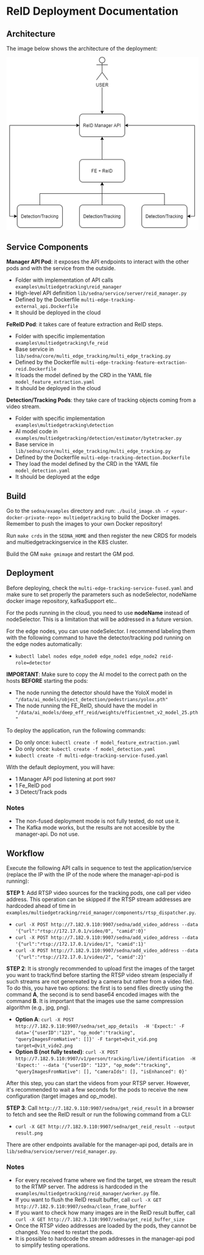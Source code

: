# ReID Deployment Documentation

## Architecture

The image below shows the architecture of the deployment:

![image info](./arch.png)

## Service Components

**Manager API Pod**: it exposes the API endpoints to interact with the other pods and with the service from the outside.

- Folder with implementation of API calls `examples\multiedgetracking\reid_manager`
- High-level API definition `lib/sedna/service/server/reid_manager.py`
- Defined by the Dockerfile `multi-edge-tracking-external_api.Dockerfile`
- It should be deployed in the cloud

**FeReID Pod**: it takes care of feature extraction and ReID steps.

- Folder with specific implementation `examples\multiedgetracking\fe_reid`
- Base service in `lib/sedna/core/multi_edge_tracking/multi_edge_tracking.py`
- Defined by the Dockerfile `multi-edge-tracking-feature-extraction-reid.Dockerfile`
- It loads the model defined by the CRD in the YAML file `model_feature_extraction.yaml`
- It should be deployed in the cloud

**Detection/Tracking Pods**: they take care of tracking objects coming from a video stream.

- Folder with specific implementation `examples\multiedgetracking\detection`
- AI model code in `examples/multiedgetracking/detection/estimator/bytetracker.py`
- Base service in `lib/sedna/core/multi_edge_tracking/multi_edge_tracking.py`
- Defined by the Dockerfile `multi-edge-tracking-detection.Dockerfile`
- They load the model defined by the CRD in the YAML file `model_detection.yaml`
- It should be deployed at the edge

## Build

Go to the `sedna/examples` directory and run: `./build_image.sh -r <your-docker-private-repo> multiedgetracking` to build the Docker images. Remember to push the images to your own Docker repository!

Run `make crds` in the `SEDNA_HOME` and then register the new CRDS for models and multiedgetrackingservice in the K8S cluster.

Build the GM `make gmimage` and restart the GM pod.

## Deployment

Before deploying, check the `multi-edge-tracking-service-fused.yaml` and make sure to set properly the parameters such as nodeSelector, nodeName docker image repository, kafkaSupport etc..

For the pods running in the cloud, you need to use **nodeName** instead of nodeSelector. This is a limitation that will be addressed in a future version.

For the edge nodes, you can use nodeSelector. I recommend labeling them with the following command to have the detector/tracking pod running on the edge nodes automatically:

- `kubectl label nodes edge_node0 edge_node1 edge_node2 reid-role=detector`

**IMPORTANT**: Make sure to copy the AI model to the correct path on the hosts **BEFORE** starting the pods:

- The node running the detector should have the YoloX model in `"/data/ai_models/object_detection/pedestrians/yolox.pth"`
- The node running the FE_ReID, should have the model in `"/data/ai_models/deep_eff_reid/weights/efficientnet_v2_model_25.pth"`

To deploy the application, run the following commands:

- Do only once: `kubectl create -f model_feature_extraction.yaml`
- Do only once: `kubectl create -f model_detection.yaml`
- `kubectl create -f multi-edge-tracking-service-fused.yaml`

With the default deployment, you will have:

- 1 Manager API pod listening at port `9907`
- 1 Fe_ReID pod
- 3 Detect/Track pods

### Notes

- The non-fused deployment mode is not fully tested, do not use it.
- The Kafka mode works, but the results are not accesible by the manager-api. Do not use.

## Workflow

Execute the following API calls in sequence to test the application/service (replace the IP with the IP of the node where the manager-api-pod is running):

**STEP 1**: Add RTSP video sources for the tracking pods, one call per video address. This operation can be skipped if the RTSP stream addresses are hardcoded ahead of time in `examples/multiedgetracking/reid_manager/components/rtsp_dispatcher.py`.

- `curl -X POST http://7.182.9.110:9907/sedna/add_video_address --data '{"url":"rtsp://172.17.0.1/video/0", "camid":0}'`
- `curl -X POST http://7.182.9.110:9907/sedna/add_video_address --data '{"url":"rtsp://172.17.0.1/video/1", "camid":1}'`
- `curl -X POST http://7.182.9.110:9907/sedna/add_video_address --data '{"url":"rtsp://172.17.0.1/video/2", "camid":2}'`

**STEP 2**: It is strongly recommended to upload first the images of the target you want to track/find before starting the RTSP video stream (especially if such streams are not genereated by a camera but rather from a video file). To do this, you have two options: the first is to send files directly using the command **A**, the second is to send base64 encoded images with the command **B**. It is important that the images use the same compression algorithm (e.g., jpg, png).

- **Option A**: `curl -X POST http://7.182.9.110:9907/sedna/set_app_details  -H 'Expect:' -F data='{"userID":"123", "op_mode":"tracking", "queryImagesFromNative": []}' -F target=@vit_vid.png  target=@vit_vide2.png`
- **Option B (not fully tested)**: `curl -X POST http://7.182.9.110:9907/v1/person/tracking/live/identification  -H 'Expect:' --data '{"userID": "123", "op_mode":"tracking", "queryImagesFromNative": [], "cameraIds": [], "isEnhanced": 0}'`

After this step, you can start the videos from your RTSP server. However, it's recommended to wait a few seconds for the pods to receive the new configuration (target images and op_mode).

**STEP 3**: Call `http://7.182.9.110:9907/sedna/get_reid_result` in a browser to fetch and see the ReID result or run the following command from a CLI:

- `curl -X GET http://7.182.9.110:9907/sedna/get_reid_result --output result.png`

There are other endpoints available for the manager-api pod, details are in `lib/sedna/service/server/reid_manager.py`.

### Notes

- For every received frame where we find the target, we stream the result to the RTMP server. The address is hardcoded in the `examples/multiedgetracking/reid_manager/worker.py` file. 
- If you want to flush the ReID result buffer, call `curl -X GET http://7.182.9.110:9907/sedna/clean_frame_buffer`
- If you want to check how many images are in the ReID result buffer, call `curl -X GET http://7.182.9.110:9907/sedna/get_reid_buffer_size`
- Once the RTSP video addresses are loaded by the pods, they cannot be changed. You need to restart the pods.
- It is possible to hardcode the stream addresses in the manager-api pod to simplify testing operations.